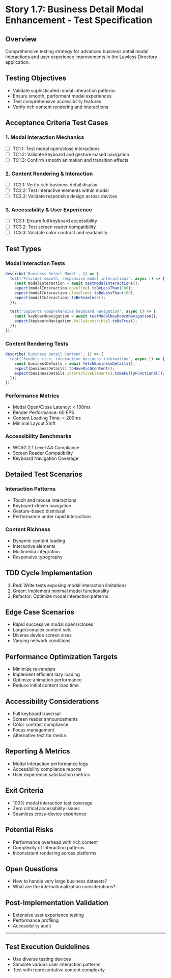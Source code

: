 # Story 1.7: Business Detail Modal Enhancement - Test Specification

## Overview
Comprehensive testing strategy for advanced business detail modal interactions and user experience improvements in the Lawless Directory application.

## Testing Objectives
- Validate sophisticated modal interaction patterns
- Ensure smooth, performant modal experiences
- Test comprehensive accessibility features
- Verify rich content rendering and interactions

## Acceptance Criteria Test Cases

### 1. Modal Interaction Mechanics
- [ ] TC1.1: Test modal open/close interactions
- [ ] TC1.2: Validate keyboard and gesture-based navigation
- [ ] TC1.3: Confirm smooth animation and transition effects

### 2. Content Rendering & Interaction
- [ ] TC2.1: Verify rich business detail display
- [ ] TC2.2: Test interactive elements within modal
- [ ] TC2.3: Validate responsive design across devices

### 3. Accessibility & User Experience
- [ ] TC3.1: Ensure full keyboard accessibility
- [ ] TC3.2: Test screen reader compatibility
- [ ] TC3.3: Validate color contrast and readability

## Test Types

### Modal Interaction Tests
```javascript
describe('Business Detail Modal', () => {
  test('Provides smooth, responsive modal interactions', async () => {
    const modalInteraction = await testModalInteractions();
    expect(modalInteraction.openTime).toBeLessThan(100);
    expect(modalInteraction.closeTime).toBeLessThan(100);
    expect(modalInteraction).toBeSeamless();
  });

  test('Supports comprehensive keyboard navigation', async () => {
    const keyboardNavigation = await testModalKeyboardNavigation();
    expect(keyboardNavigation.fullyAccessible).toBeTrue();
  });
});
```

### Content Rendering Tests
```javascript
describe('Business Detail Content', () => {
  test('Renders rich, interactive business information', async () => {
    const businessDetails = await fetchBusinessDetails();
    expect(businessDetails).toHaveRichContent();
    expect(businessDetails.interactiveElements).toBeFullyFunctional();
  });
});
```

### Performance Metrics
- Modal Open/Close Latency: < 100ms
- Render Performance: 60 FPS
- Content Loading Time: < 200ms
- Minimal Layout Shift

### Accessibility Benchmarks
- WCAG 2.1 Level AA Compliance
- Screen Reader Compatibility
- Keyboard Navigation Coverage

## Detailed Test Scenarios

### Interaction Patterns
- Touch and mouse interactions
- Keyboard-driven navigation
- Gesture-based dismissal
- Performance under rapid interactions

### Content Richness
- Dynamic content loading
- Interactive elements
- Multimedia integration
- Responsive typography

## TDD Cycle Implementation
1. Red: Write tests exposing modal interaction limitations
2. Green: Implement minimal modal functionality
3. Refactor: Optimize modal interaction patterns

## Edge Case Scenarios
- Rapid successive modal opens/closes
- Large/complex content sets
- Diverse device screen sizes
- Varying network conditions

## Performance Optimization Targets
- Minimize re-renders
- Implement efficient lazy loading
- Optimize animation performance
- Reduce initial content load time

## Accessibility Considerations
- Full keyboard traversal
- Screen reader announcements
- Color contrast compliance
- Focus management
- Alternative text for media

## Reporting & Metrics
- Modal interaction performance logs
- Accessibility compliance reports
- User experience satisfaction metrics

## Exit Criteria
- 100% modal interaction test coverage
- Zero critical accessibility issues
- Seamless cross-device experience

## Potential Risks
- Performance overhead with rich content
- Complexity of interaction patterns
- Inconsistent rendering across platforms

## Open Questions
- How to handle very large business datasets?
- What are the internationalization considerations?

## Post-Implementation Validation
- Extensive user experience testing
- Performance profiling
- Accessibility audit

---

## Test Execution Guidelines
- Use diverse testing devices
- Simulate various user interaction patterns
- Test with representative content complexity

